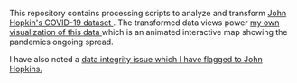 This repository contains processing scripts to analyze and transform <a href="https://github.com/CSSEGISandData/COVID-19"> John Hopkin's COVID-19 dataset </a>. The transformed data views power <a href="https://mmitchell.net/covid19">my own visualization of this data </a> which is an animated interactive map showing the pandemics ongoing spread.

I have also noted a <a href="https://github.com/CSSEGISandData/COVID-19/issues/1818">data integrity issue which I have flagged to John Hopkins.</a>
